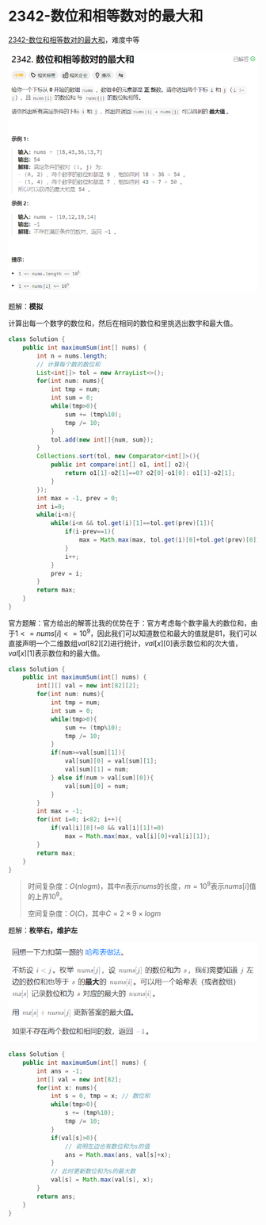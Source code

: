 # 2342-数位和相等数对的最大和

[2342-数位和相等数对的最大和](https://leetcode.cn/problems/max-sum-of-a-pair-with-equal-sum-of-digits/description/?envType=daily-question&envId=2023-11-18)，难度中等

![image-20231118205543222](https://raw.githubusercontent.com/lqyspace/mypic/master/PicBed/202311182055383.png)

题解：**模拟**

计算出每一个数字的数位和，然后在相同的数位和里挑选出数字和最大值。

```java
class Solution {
    public int maximumSum(int[] nums) {
        int n = nums.length;
        // 计算每个数的数位和
        List<int[]> tol = new ArrayList<>();
        for(int num: nums){
            int tmp = num;
            int sum = 0;
            while(tmp>0){
                sum += (tmp%10);
                tmp /= 10;
            }
            tol.add(new int[]{num, sum});
        }
        Collections.sort(tol, new Comparator<int[]>(){
            public int compare(int[] o1, int[] o2){
                return o1[1]-o2[1]==0? o2[0]-o1[0]: o1[1]-o2[1];
            }
        });
        int max = -1, prev = 0;
        int i=0;
        while(i<n){
            while(i<n && tol.get(i)[1]==tol.get(prev)[1]){
                if(i-prev==1){
                    max = Math.max(max, tol.get(i)[0]+tol.get(prev)[0]);
                }
                i++;
            }
            prev = i;
        }
        return max;
    }
}
```

官方题解：官方给出的解答比我的优势在于：官方考虑每个数字最大的数位和，由于$1<=nums[i]<=10^9$，因此我们可以知道数位和最大的值就是81，我们可以直接声明一个二维数组$val[82][2]$进行统计，$val[x][0]$表示数位和的次大值，$val[x][1]$表示数位和的最大值。

```java
class Solution {
    public int maximumSum(int[] nums) {
        int[][] val = new int[82][2];
        for(int num: nums){
            int tmp = num;
            int sum = 0;
            while(tmp>0){
                sum += (tmp%10);
                tmp /= 10;
            }
            if(num>=val[sum][1]){
                val[sum][0] = val[sum][1];
                val[sum][1] = num;
            } else if(num > val[sum][0]){
                val[sum][0] = num;
            }
        }
        int max = -1;
        for(int i=0; i<82; i++){
            if(val[i][0]!=0 && val[i][1]!=0)
                max = Math.max(max, val[i][0]+val[i][1]);
        }
        return max;
    }
}
```

> 时间复杂度：$O(nlogm)$，其中$n$表示$nums$的长度，$m=10^9$表示$nums[i]$值的上界$10^9$。
>
> 空间复杂度：$O(C)$，其中$C=2 \times 9 \times logm$



题解：**枚举右，维护左**

![image-20231118211607809](https://raw.githubusercontent.com/lqyspace/mypic/master/PicBed/202311182116006.png)

```java
class Solution {
    public int maximumSum(int[] nums) {
        int ans = -1;
        int[] val = new int[82];
        for(int x: nums){
            int s = 0, tmp = x; // 数位和
            while(tmp>0){
                s += (tmp%10);
                tmp /= 10;
            }
            if(val[s]>0){
                // 说明左边也有数位和为s的值
                ans = Math.max(ans, val[s]+x);
            }
            // 此时更新数位和为s的最大数
            val[s] = Math.max(val[s], x);
        }
        return ans;
    }
}
```

